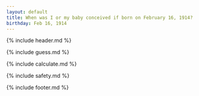 ```yaml
---
layout: default
title: When was I or my baby conceived if born on February 16, 1914?
birthday: Feb 16, 1914
---
```


{% include header.md %}

{% include guess.md %}

{% include calculate.md %}

{% include safety.md %}

{% include footer.md %}




